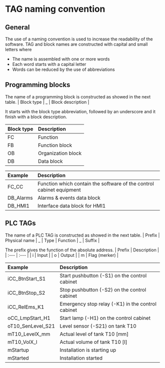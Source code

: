 # TAG naming convention
## General
The use of a naming convention is used to increase the readability of the software.
TAG and block names are constructed with capital and small letters where
* The name is assembled with one or more words
* Each word starts with a capital letter
* Words can be reduced by the use of abbreviations

## Programming blocks
The name of a programming block is constructed as showed in the next table.
| Block type | _ | Block description |

It starts with the block type abbreviation, followed by an underscore and it finish with a block description.


| Block type | Description |
| :--- | :--- |
| FC | Function |
| FB | Function block |
| OB | Organization block |
| DB | Data block |

| Example | Description |
| :--- | :--- |
| FC_CC | Function which contain the software of the control cabinet equipment |
| DB_Alarms | Alarms & events data block |
| DB_HMI1 | Interface data block for HMI1 |


## PLC TAGs
The name of a PLC TAG is constructed as showed in the next table.
| Prefix | Physical name | _ | Type | Function | _ | Suffix |

The prefix gives the function of the absolute address.
| Prefix | Description |
| :--- | :--- |
| i | Input |
| o | Output |
| m | Flag  (merker) |

| Example | Description |
| :--- | :--- |
| iCC_BtnStart_S1 | Start pushbutton (-S1) on the control cabinet |
| iCC_BtnStop_S2 | Stop pushbutton (-S2) on the control cabinet |
| iCC_RelEms_K1 | Emergency stop relay (-K1) in the control cabinet |
| oCC_LmpStart_H1 | Start lamp (-H1) on the control cabinet |
| oT10_SenLevel_S21 | Level sensor (-S21) on tank T10 |
| mT10_LevelX_mm | Actual level of tank T10 [mm] |
| mT10_VolX_l | Actual volume of tank T10 [l] |
| mStartup | Installation is starting up |
| mStarted | Installation started |

